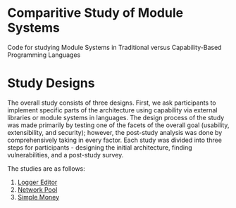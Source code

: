 # Comparitive Study of Module Systems

Code for studying Module Systems in Traditional versus Capability-Based Programming Languages

# Study Designs

The overall study consists of three designs. First, we ask participants to implement specific parts of the architecture using capability via external libraries or module systems
in languages. The design process of the study was made primarily by testing one of the facets of the overall goal (usability, extensibility, and security); however, the post-study
analysis was done by comprehensively taking in every factor. Each study was divided into three steps for participants - designing the initial architecture, finding vulnerabilities, and a post-study survey.

The studies are as follows:

1. [Logger Editor](Study/Logger-Editor)
2. [Network Pool](Study/Network-Pool)
3. [Simple Money](Study/Simple-Money)

